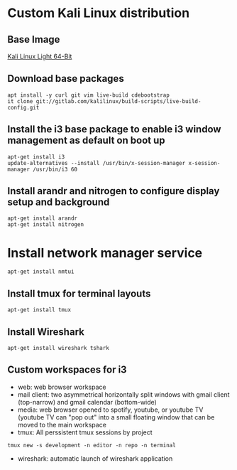 # Custom Kali Linux distribution

## Base Image
[Kali Linux Light 64-Bit](https://cdimage.kali.org/kali-2019.2/kali-linux-light-2019.2-amd64.iso)

## Download base packages
```
apt install -y curl git vim live-build cdebootstrap
it clone git://gitlab.com/kalilinux/build-scripts/live-build-config.git
```

## Install the i3 base package to enable i3 window management as default on boot up
```
apt-get install i3
update-alternatives --install /usr/bin/x-session-manager x-session-manager /usr/bin/i3 60
```

## Install arandr and nitrogen to configure display setup and background
```
apt-get install arandr
apt-get install nitrogen
```

# Install network manager service
```
apt-get install nmtui
```

## Install tmux for terminal layouts

```
apt-get install tmux
```


## Install Wireshark
```
apt-get install wireshark tshark
```

## Custom workspaces for i3
- web: web browser workspace
- mail client: two asymmetrical horizontally split windows with gmail client (top-narrow) and gmail calendar (bottom-wide) 
- media: web browser opened to spotify, youtube, or youtube TV (youtube TV can "pop out" into a small floating window that can be moved to the main workspace
- tmux: All perssistent tmux sessions by project
```
tmux new -s development -n editor -n repo -n terminal
```
- wireshark: automatic launch of wireshark application 





